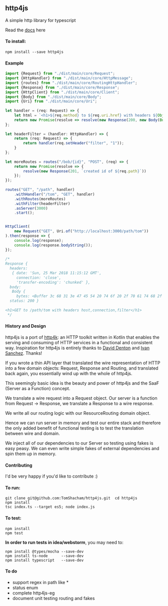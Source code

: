 ## http4js

A simple http library for typescript

Read the [docs](https://tomshacham.github.io/http4js/) here

#### To install:

```
npm install --save http4js
```

#### Example

```typescript
import {Request} from "./dist/main/core/Request";
import {HttpHandler} from "./dist/main/core/HttpMessage";
import {routes} from "./dist/main/core/RoutingHttpHandler";
import {Response} from "./dist/main/core/Response";
import {HttpClient} from "./dist/main/core/Client";
import {Body} from "./dist/main/core/Body";
import {Uri} from "./dist/main/core/Uri";
 
let handler = (req: Request) => {
    let html = `<h1>${req.method} to ${req.uri.href} with headers ${Object.keys(req.headers)}</h1>`;
    return new Promise(resolve => resolve(new Response(200, new Body(Buffer.from(html)))));
};
 
let headerFilter = (handler: HttpHandler) => {
    return (req: Request) => {
        return handler(req.setHeader("filter", "1"));
    }
};
 
let moreRoutes = routes("/bob/{id}", "POST", (req) => {
    return new Promise(resolve => {
        resolve(new Response(201, `created id of ${req.path}`))
    });
});
 
routes("GET", "/path", handler)
    .withHandler("/tom", "GET", handler)
    .withRoutes(moreRoutes)
    .withFilter(headerFilter)
    .asServer(3000)
    .start();
 

HttpClient(
    new Request("GET", Uri.of("http://localhost:3000/path/tom"))
).then(response => {
    console.log(response);
    console.log(response.bodyString());
});
 
/*
Response {
  headers: 
   { date: 'Sun, 25 Mar 2018 11:15:12 GMT',
     connection: 'close',
     'transfer-encoding': 'chunked' },
  body: 
   Body {
     bytes: <Buffer 3c 68 31 3e 47 45 54 20 74 6f 20 2f 70 61 74 68 2f 74 6f 6d 20 77 69 74 68 20 68 65 61 64 65 72 73 20 68 6f 73 74 2c 63 6f 6e 6e 65 63 74 69 6f 6e 2c ... > },
  status: 200 }
 
<h1>GET to /path/tom with headers host,connection,filter</h1>
 */
```

#### History and Design

http4js is a port of [http4k](https://github.com/http4k/http4k): an HTTP toolkit written in Kotlin that enables the serving and consuming of HTTP services in a functional and consistent way. Inspiration for http4js is entirely thanks to [David Denton](https://github.com/daviddenton) and [Ivan Sanchez](https://github.com/s4nchez). Thanks! 

If you wrote a thin API layer that translated the wire representation of HTTP into a few domain objects: Request, Response and Routing, and translated back again, you essentially wind up with the whole of http4js.

This seemingly basic idea is the beauty and power of http4js and the SaaF (Server as a Function) concept.

We translate a wire request into a Request object. Our server is a function from Request -> Response, we translate a Response to a wire response. 

We write all our routing logic with our ResourceRouting domain object. 

Hence we can run server in memory and test our entire stack and therefore the only added benefit of functional testing is to test the translation between wire and domain.
 
We inject all of our dependencies to our Server so testing using fakes is easy peasy. We can even write simple fakes of external dependencies and spin them up in memory. 


#### Contributing

I'd be very happy if you'd like to contribute :)

#### To run:

```
git clone git@github.com:TomShacham/http4js.git  cd http4js
npm install
tsc index.ts --target es5; node index.js
```

#### To test:

```
npm install
npm test
```

**In order to run tests in idea/webstorm**, you may need to:

```
npm install @types/mocha --save-dev
npm install ts-node      --save-dev
npm install typescript   --save-dev 
```

#### To do

- support regex in path like *
- status enum
- complete http4js-eg
- document unit testing routing and fakes
